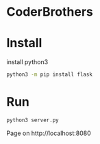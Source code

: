 # CoderBrothers

# Install
install python3
```sh
python3 -m pip install flask
```

# Run
```sh
python3 server.py
```
Page on http://localhost:8080